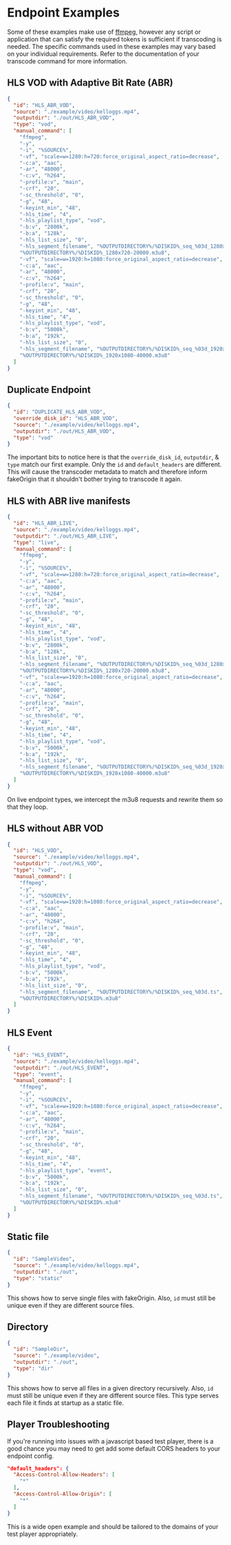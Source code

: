 <!--
    Licensed to the Apache Software Foundation (ASF) under one
    or more contributor license agreements.  See the NOTICE file
    distributed with this work for additional information
    regarding copyright ownership.  The ASF licenses this file
    to you under the Apache License, Version 2.0 (the
    "License"); you may not use this file except in compliance
    with the License.  You may obtain a copy of the License at

      http://www.apache.org/licenses/LICENSE-2.0

    Unless required by applicable law or agreed to in writing,
    software distributed under the License is distributed on an
    "AS IS" BASIS, WITHOUT WARRANTIES OR CONDITIONS OF ANY
    KIND, either express or implied.  See the License for the
    specific language governing permissions and limitations
    under the License.
-->
# Endpoint Examples
Some of these examples make use of [ffmpeg](https://www.ffmpeg.org/), however any script or application that can satisfy the required tokens is sufficient if transcoding is needed.  The specific commands used in these examples may vary based on your individual requirements.  Refer to the documentation of your transcode command for more information.

## HLS VOD with Adaptive Bit Rate (ABR)
```json
{
  "id": "HLS_ABR_VOD",
  "source": "./example/video/kelloggs.mp4",
  "outputdir": "./out/HLS_ABR_VOD",
  "type": "vod",
  "manual_command": [
    "ffmpeg",
    "-y",
    "-i", "%SOURCE%",
    "-vf", "scale=w=1280:h=720:force_original_aspect_ratio=decrease",
    "-c:a", "aac",
    "-ar", "48000",
    "-c:v", "h264",
    "-profile:v", "main",
    "-crf", "20",
    "-sc_threshold", "0",
    "-g", "48",
    "-keyint_min", "48",
    "-hls_time", "4",
    "-hls_playlist_type", "vod",
    "-b:v", "2800k",
    "-b:a", "128k",
    "-hls_list_size", "0",
    "-hls_segment_filename", "%OUTPUTDIRECTORY%/%DISKID%_seq_%03d_1280x720.ts",
    "%OUTPUTDIRECTORY%/%DISKID%_1280x720-20000.m3u8",
    "-vf", "scale=w=1920:h=1080:force_original_aspect_ratio=decrease",
    "-c:a", "aac",
    "-ar", "48000",
    "-c:v", "h264",
    "-profile:v", "main",
    "-crf", "20",
    "-sc_threshold", "0",
    "-g", "48",
    "-keyint_min", "48",
    "-hls_time", "4",
    "-hls_playlist_type", "vod",
    "-b:v", "5000k",
    "-b:a", "192k",
    "-hls_list_size", "0",
    "-hls_segment_filename", "%OUTPUTDIRECTORY%/%DISKID%_seq_%03d_1920x1080.ts",
    "%OUTPUTDIRECTORY%/%DISKID%_1920x1080-40000.m3u8"
  ]
}

```
## Duplicate Endpoint
```json
{
  "id": "DUPLICATE_HLS_ABR_VOD",
  "override_disk_id": "HLS_ABR_VOD",
  "source": "./example/video/kelloggs.mp4",
  "outputdir": "./out/HLS_ABR_VOD",
  "type": "vod"
}
```
The important bits to notice here is that the `override_disk_id`, `outputdir`, & `type` match our first example.  Only the `id` and `default_headers` are different.  This will cause the transcoder metadata to match and therefore inform fakeOrigin that it shouldn't bother trying to transcode it again.

## HLS with ABR live manifests
```json
{
  "id": "HLS_ABR_LIVE",
  "source": "./example/video/kelloggs.mp4",
  "outputdir": "./out/HLS_ABR_LIVE",
  "type": "live",
  "manual_command": [
    "ffmpeg",
    "-y",
    "-i", "%SOURCE%",
    "-vf", "scale=w=1280:h=720:force_original_aspect_ratio=decrease",
    "-c:a", "aac",
    "-ar", "48000",
    "-c:v", "h264",
    "-profile:v", "main",
    "-crf", "20",
    "-sc_threshold", "0",
    "-g", "48",
    "-keyint_min", "48",
    "-hls_time", "4",
    "-hls_playlist_type", "vod",
    "-b:v", "2800k",
    "-b:a", "128k",
    "-hls_list_size", "0",
    "-hls_segment_filename", "%OUTPUTDIRECTORY%/%DISKID%_seq_%03d_1280x720.ts",
    "%OUTPUTDIRECTORY%/%DISKID%_1280x720-20000.m3u8",
    "-vf", "scale=w=1920:h=1080:force_original_aspect_ratio=decrease",
    "-c:a", "aac",
    "-ar", "48000",
    "-c:v", "h264",
    "-profile:v", "main",
    "-crf", "20",
    "-sc_threshold", "0",
    "-g", "48",
    "-keyint_min", "48",
    "-hls_time", "4",
    "-hls_playlist_type", "vod",
    "-b:v", "5000k",
    "-b:a", "192k",
    "-hls_list_size", "0",
    "-hls_segment_filename", "%OUTPUTDIRECTORY%/%DISKID%_seq_%03d_1920x1080.ts",
    "%OUTPUTDIRECTORY%/%DISKID%_1920x1080-40000.m3u8"
  ]
}
```
On live endpoint types, we intercept the m3u8 requests and rewrite them so that they loop.
## HLS without ABR VOD
```json
{
  "id": "HLS_VOD",
  "source": "./example/video/kelloggs.mp4",
  "outputdir": "./out/HLS_VOD",
  "type": "vod",
  "manual_command": [
    "ffmpeg",
    "-y",
    "-i", "%SOURCE%",
    "-vf", "scale=w=1920:h=1080:force_original_aspect_ratio=decrease",
    "-c:a", "aac",
    "-ar", "48000",
    "-c:v", "h264",
    "-profile:v", "main",
    "-crf", "20",
    "-sc_threshold", "0",
    "-g", "48",
    "-keyint_min", "48",
    "-hls_time", "4",
    "-hls_playlist_type", "vod",
    "-b:v", "5000k",
    "-b:a", "192k",
    "-hls_list_size", "0",
    "-hls_segment_filename", "%OUTPUTDIRECTORY%/%DISKID%_seq_%03d.ts",
    "%OUTPUTDIRECTORY%/%DISKID%.m3u8"
  ]
}
```

## HLS Event
```json
{
  "id": "HLS_EVENT",
  "source": "./example/video/kelloggs.mp4",
  "outputdir": "./out/HLS_EVENT",
  "type": "event",
  "manual_command": [
    "ffmpeg",
    "-y",
    "-i", "%SOURCE%",
    "-vf", "scale=w=1920:h=1080:force_original_aspect_ratio=decrease",
    "-c:a", "aac",
    "-ar", "48000",
    "-c:v", "h264",
    "-profile:v", "main",
    "-crf", "20",
    "-sc_threshold", "0",
    "-g", "48",
    "-keyint_min", "48",
    "-hls_time", "4",
    "-hls_playlist_type", "event",
    "-b:v", "5000k",
    "-b:a", "192k",
    "-hls_list_size", "0",
    "-hls_segment_filename", "%OUTPUTDIRECTORY%/%DISKID%_seq_%03d.ts",
    "%OUTPUTDIRECTORY%/%DISKID%.m3u8"
  ]
}
```
## Static file
```json
{
  "id": "SampleVideo",
  "source": "./example/video/kelloggs.mp4",
  "outputdir": "./out",
  "type": "static"
}
```
This shows how to serve single files with fakeOrigin.  Also, `id` must still be unique even if they are different source files.

## Directory
```json
{
  "id": "SampleDir",
  "source": "./example/video",
  "outputdir": "./out",
  "type": "dir"
}
```
This shows how to serve all files in a given directory recursively.  Also, `id` must still be unique even if they are different source files.  This type serves each file it finds at startup as a static file.

## Player Troubleshooting
If you're running into issues with a javascript based test player, there is a good chance you may need to get add some default CORS headers to your endpoint config.
```json
"default_headers": {
  "Access-Control-Allow-Headers": [
    "*"
  ],
  "Access-Control-Allow-Origin": [
    "*"
  ]
}
```
This is a wide open example and should be tailored to the domains of your test player appropriately.
